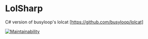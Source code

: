 # LolSharp
C# version of busyloop's lolcat [https://github.com/busyloop/lolcat]

[![Maintainability](https://api.codeclimate.com/v1/badges/2a301506c25d5802f6d8/maintainability)](https://codeclimate.com/github/UltraStudioLTD/LolSharp/maintainability)
